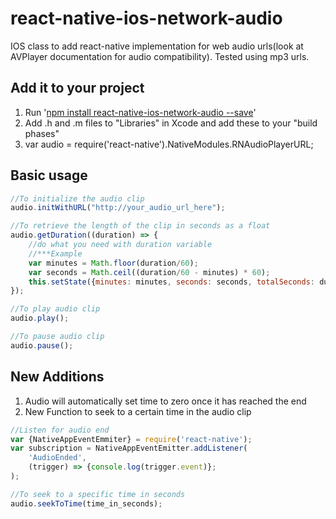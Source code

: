 # react-native-ios-network-audio

IOS class to add react-native implementation for web audio urls(look at AVPlayer documentation for audio compatibility). Tested using mp3 urls.

## Add it to your project
<ol>
	<li>Run '<a href="https://www.npmjs.com/package/react-native-ios-network-audio">npm install react-native-ios-network-audio --save</a>'</li>
	<li>Add .h and .m files to "Libraries" in Xcode and add these to your "build phases"</li>
	<li>var audio = require('react-native').NativeModules.RNAudioPlayerURL;</li>
</ol>

## Basic usage

```javascript
//To initialize the audio clip
audio.initWithURL("http://your_audio_url_here");

//To retrieve the length of the clip in seconds as a float
audio.getDuration((duration) => {
	//do what you need with duration variable
	//***Example
	var minutes = Math.floor(duration/60);
	var seconds = Math.ceil((duration/60 - minutes) * 60);
	this.setState({minutes: minutes, seconds: seconds, totalSeconds: duration});
});

//To play audio clip
audio.play();

//To pause audio clip
audio.pause();
```

## New Additions
<ol>
<li>Audio will automatically set time to zero once it has reached the end</li>
<li>New Function to seek to a certain time in the audio clip</li>
</ol>

```javascript
//Listen for audio end
var {NativeAppEventEmmiter} = require('react-native');
var subscription = NativeAppEventEmitter.addListener(
	'AudioEnded',
	(trigger) => {console.log(trigger.event)};
);

//To seek to a specific time in seconds
audio.seekToTime(time_in_seconds);
```